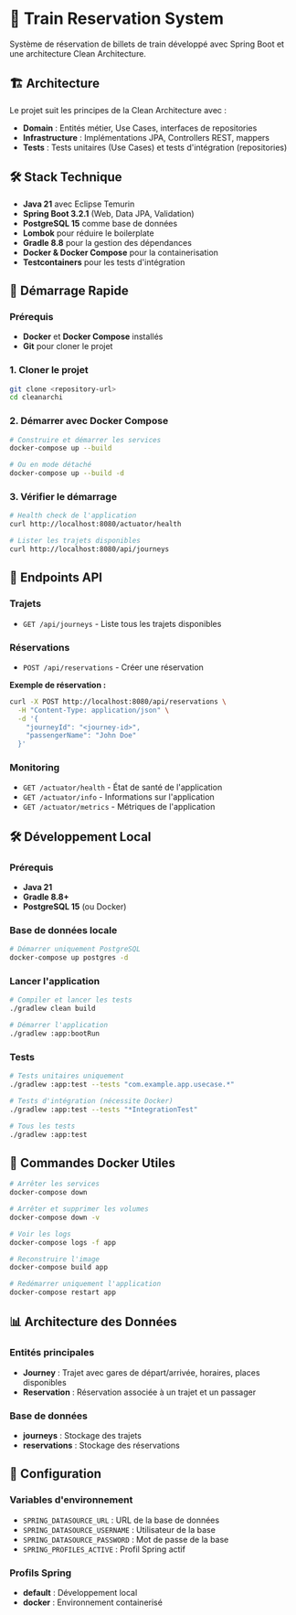 # 🚄 Train Reservation System

Système de réservation de billets de train développé avec Spring Boot et une architecture Clean Architecture.

## 🏗️ Architecture

Le projet suit les principes de la Clean Architecture avec :
- **Domain** : Entités métier, Use Cases, interfaces de repositories
- **Infrastructure** : Implémentations JPA, Controllers REST, mappers
- **Tests** : Tests unitaires (Use Cases) et tests d'intégration (repositories)

## 🛠️ Stack Technique

- **Java 21** avec Eclipse Temurin
- **Spring Boot 3.2.1** (Web, Data JPA, Validation)
- **PostgreSQL 15** comme base de données
- **Lombok** pour réduire le boilerplate
- **Gradle 8.8** pour la gestion des dépendances
- **Docker & Docker Compose** pour la containerisation
- **Testcontainers** pour les tests d'intégration

## 🚀 Démarrage Rapide

### Prérequis
- **Docker** et **Docker Compose** installés
- **Git** pour cloner le projet

### 1. Cloner le projet
```bash
git clone <repository-url>
cd cleanarchi
```

### 2. Démarrer avec Docker Compose
```bash
# Construire et démarrer les services
docker-compose up --build

# Ou en mode détaché
docker-compose up --build -d
```

### 3. Vérifier le démarrage
```bash
# Health check de l'application
curl http://localhost:8080/actuator/health

# Lister les trajets disponibles
curl http://localhost:8080/api/journeys
```

## 🔗 Endpoints API

### Trajets
- `GET /api/journeys` - Liste tous les trajets disponibles

### Réservations
- `POST /api/reservations` - Créer une réservation

**Exemple de réservation :**
```bash
curl -X POST http://localhost:8080/api/reservations \
  -H "Content-Type: application/json" \
  -d '{
    "journeyId": "<journey-id>",
    "passengerName": "John Doe"
  }'
```

### Monitoring
- `GET /actuator/health` - État de santé de l'application
- `GET /actuator/info` - Informations sur l'application
- `GET /actuator/metrics` - Métriques de l'application

## 🛠️ Développement Local

### Prérequis
- **Java 21**
- **Gradle 8.8+**
- **PostgreSQL 15** (ou Docker)

### Base de données locale
```bash
# Démarrer uniquement PostgreSQL
docker-compose up postgres -d
```

### Lancer l'application
```bash
# Compiler et lancer les tests
./gradlew clean build

# Démarrer l'application
./gradlew :app:bootRun
```

### Tests
```bash
# Tests unitaires uniquement
./gradlew :app:test --tests "com.example.app.usecase.*"

# Tests d'intégration (nécessite Docker)
./gradlew :app:test --tests "*IntegrationTest"

# Tous les tests
./gradlew :app:test
```

## 🐳 Commandes Docker Utiles

```bash
# Arrêter les services
docker-compose down

# Arrêter et supprimer les volumes
docker-compose down -v

# Voir les logs
docker-compose logs -f app

# Reconstruire l'image
docker-compose build app

# Redémarrer uniquement l'application
docker-compose restart app
```

## 📊 Architecture des Données

### Entités principales
- **Journey** : Trajet avec gares de départ/arrivée, horaires, places disponibles
- **Reservation** : Réservation associée à un trajet et un passager

### Base de données
- **journeys** : Stockage des trajets
- **reservations** : Stockage des réservations

## 🔧 Configuration

### Variables d'environnement
- `SPRING_DATASOURCE_URL` : URL de la base de données
- `SPRING_DATASOURCE_USERNAME` : Utilisateur de la base
- `SPRING_DATASOURCE_PASSWORD` : Mot de passe de la base
- `SPRING_PROFILES_ACTIVE` : Profil Spring actif

### Profils Spring
- **default** : Développement local
- **docker** : Environnement containerisé
